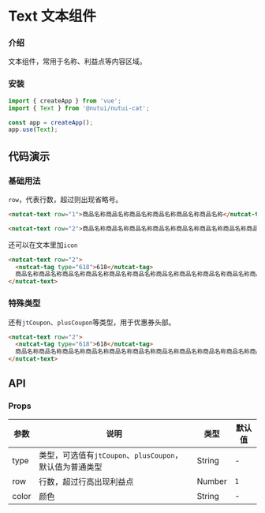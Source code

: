 # Text 文本组件

### 介绍

文本组件，常用于名称、利益点等内容区域。

### 安装

``` javascript
import { createApp } from 'vue';
import { Text } from '@nutui/nutui-cat';

const app = createApp();
app.use(Text);
```

## 代码演示

### 基础用法

`row`，代表行数，超过则出现省略号。

```html
<nutcat-text row="1">商品名称商品名称商品名称商品名称商品名称商品名称</nutcat-text>

```
```html
<nutcat-text row="2">商品名称商品名称商品名称商品名称商品名称商品名称商品名称商品名称商品名称商品名称商品名称商品名称</nutcat-text>

```

还可以在文本里加`icon`
```html
<nutcat-text row="2">
  <nutcat-tag type="618">618</nutcat-tag>
  商品名称商品名称商品名称商品名称商品名称商品名称商品名称商品名称商品名称商品名称商品名称商品名称
</nutcat-text>
```

### 特殊类型

还有`jtCoupon`、`plusCoupon`等类型，用于优惠券头部。
```html
<nutcat-text row="2">
  <nutcat-tag type="618">618</nutcat-tag>
  商品名称商品名称商品名称商品名称商品名称商品名称商品名称商品名称商品名称商品名称商品名称商品名称
</nutcat-text>
```


## API

### Props

| 参数         | 说明                             | 类型   | 默认值           |
|--------------|----------------------------------|--------|------------------|
| type        | 类型，可选值有`jtCoupon`、`plusCoupon`，默认值为普通类型 | String | -    |
| row         | 行数，超过行高出现利益点 | Number | `1`    |
| color       | 颜色  | String | -      |

<!-- ### Events

| 事件名 | 说明           | 回调参数     |
|--------|----------------|--------------|
| click  | 点击文本时触发 | event: Event | -->

